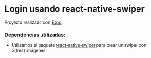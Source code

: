 
# **Login usando react-native-swiper**

Proyecto realizado con [Expo](https://docs.expo.dev/).

### Dependencias utilizadas:

* Utilizamos el paquete [react-native-swiper]() para crear un swiper con 3(tres) imágenes.



